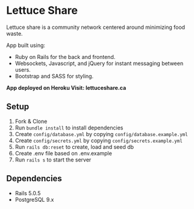 # Lettuce Share

Lettuce share is a community network centered around minimizing food waste.

App built using:
* Ruby on Rails for the back and frontend.
* Websockets, Javascript, and jQuery for instant messaging between users.
* Bootstrap and SASS for styling.


**App deployed on Heroku Visit: lettuceshare.ca**

## Setup

1. Fork & Clone
2. Run `bundle install` to install dependencies
3. Create `config/database.yml` by copying `config/database.example.yml`
4. Create `config/secrets.yml` by copying `config/secrets.example.yml`
5. Run `rails db:reset` to create, load and seed db
6. Create .env file based on .env.example
7. Run `rails s` to start the server

## Dependencies

* Rails 5.0.5
* PostgreSQL 9.x
